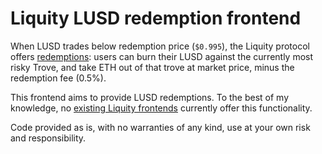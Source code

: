 # Liquity LUSD redemption frontend
When LUSD trades below redemption price (`$0.995`), the Liquity protocol offers [redemptions](https://www.liquity.org/blog/understanding-liquitys-redemption-mechanism): users can burn their LUSD against the currently most risky Trove, and take ETH out of that trove at market price, minus the redemption fee (0.5%).

This frontend aims to provide LUSD redemptions. To the best of my knowledge, no [existing Liquity frontends](https://www.liquity.org/frontend) currently offer this functionality.

Code provided as is, with no warranties of any kind, use at your own risk and responsibility.
